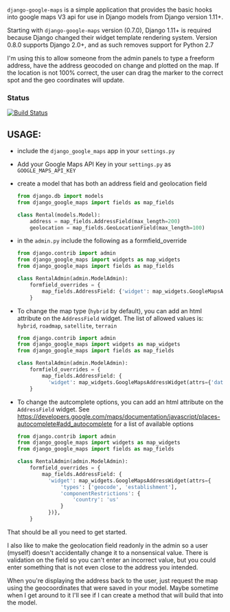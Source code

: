 ### <In English>

`django-google-maps` is a simple application that provides the basic
hooks into google maps V3 api for use in Django models from Django
version 1.11+.  

Starting with `django-google-maps` version (0.7.0), Django 1.11+ is 
required because Django changed their widget template rendering system. 
Version 0.8.0 supports Django 2.0+, and as such removes support for Python 2.7

I'm using this to allow someone from the admin panels to type a
freeform address, have the address geocoded on change and plotted
on the map. If the location is not 100% correct, the user can
drag the marker to the correct spot and the geo coordinates will
update.

### Status
[![Build Status](https://travis-ci.org/madisona/django-google-maps.png)](https://travis-ci.org/madisona/django-google-maps)

USAGE:
------
- include the `django_google_maps` app in your `settings.py`
- Add your Google Maps API Key in your `settings.py` as `GOOGLE_MAPS_API_KEY`
- create a model that has both an address field and geolocation field

  ```python
  from django.db import models
  from django_google_maps import fields as map_fields

  class Rental(models.Model):
      address = map_fields.AddressField(max_length=200)
      geolocation = map_fields.GeoLocationField(max_length=100)
  ```

- in the `admin.py` include the following as a formfield_override

  ```python
  from django.contrib import admin
  from django_google_maps import widgets as map_widgets
  from django_google_maps import fields as map_fields

  class RentalAdmin(admin.ModelAdmin):
      formfield_overrides = {
          map_fields.AddressField: {'widget': map_widgets.GoogleMapsAddressWidget},
      }
  ```

- To change the map type (`hybrid` by default), you can add an html attribute
on the `AddressField` widget. The list of allowed values is: `hybrid`, `roadmap`, `satellite`, `terrain`

  ```python
  from django.contrib import admin
  from django_google_maps import widgets as map_widgets
  from django_google_maps import fields as map_fields
  
  class RentalAdmin(admin.ModelAdmin):
      formfield_overrides = {
          map_fields.AddressField: {
            'widget': map_widgets.GoogleMapsAddressWidget(attrs={'data-map-type': 'roadmap'})},
      }
  ```  
  
- To change the autcomplete options, you can add an html attribute
on the `AddressField` widget. 
See https://developers.google.com/maps/documentation/javascript/places-autocomplete#add_autocomplete for a list of available options

  ```python
  from django.contrib import admin
  from django_google_maps import widgets as map_widgets
  from django_google_maps import fields as map_fields
  
  class RentalAdmin(admin.ModelAdmin):
      formfield_overrides = {
          map_fields.AddressField: {
            'widget': map_widgets.GoogleMapsAddressWidget(attrs={
                'types': ['geocode', 'establishment'],
                'componentRestrictions': {
                    'country': 'us'
                }
            })},
      }
  ```  

That should be all you need to get started.

I also like to make the geolocation field readonly in the admin so a user
(myself) doesn't accidentally change it to a nonsensical value. There is
validation on the field so you can't enter an incorrect value, but you could
enter something that is not even close to the address you intended.

When you're displaying the address back to the user, just request the map
using the geocoordinates that were saved in your model. Maybe sometime when
I get around to it I'll see if I can create a method that will build that
into the model.





